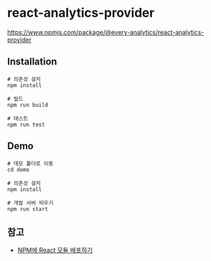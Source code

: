 # react-analytics-provider

https://www.npmjs.com/package/@every-analytics/react-analytics-provider

## Installation

```shell
# 의존성 설치
npm install

# 빌드
npm run build

# 테스트
npm run test
```

## Demo

```shell
# 데모 폴더로 이동
cd demo

# 의존성 설치
npm install

# 개발 서버 띄우기
npm run start
```

## 참고

- [NPM에 React 모듈 배포하기](http://tlog.tammolo.com/blog/npm-react-module/)
